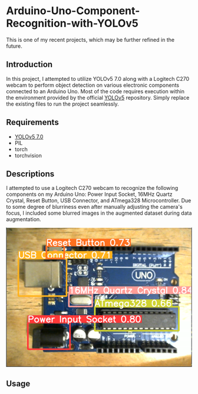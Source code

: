 # Arduino-Uno-Component-Recognition-with-YOLOv5
This is one of my recent projects, which may be further refined in the future.
## Introduction
In this project, I attempted to utilize YOLOv5 7.0 along with a Logitech C270 webcam to perform object detection on various electronic components connected to an Arduino Uno. Most of the code requires execution within the environment provided by the official [YOLOv5](https://github.com/ultralytics/yolov5/tree/v7.0) repository. Simply replace the existing files to run the project seamlessly.
## Requirements
* [YOLOv5 7.0](https://github.com/ultralytics/yolov5/tree/v7.0)
* PIL
* torch
* torchvision
## Descriptions
I attempted to use a Logitech C270 webcam to recognize the following components on my Arduino Uno: Power Input Socket, 16MHz Quartz Crystal, Reset Button, USB Connector, and ATmega328 Microcontroller. Due to some degree of blurriness even after manually adjusting the camera's focus, I included some blurred images in the augmented dataset during data augmentation.

<img src="result.PNG" alt="result" width="550">

## Usage

